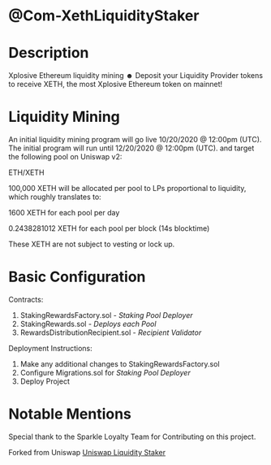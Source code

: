 # @Com-XethLiquidityStaker

# Description
Xplosive Ethereum liquidity mining ☻
Deposit your Liquidity Provider tokens to receive XETH, the most Xplosive Ethereum token on mainnet!

# Liquidity Mining

An initial liquidity mining program will go live 10/20/2020 @ 12:00pm (UTC). The initial program will run until 12/20/2020 @ 12:00pm (UTC). and target the following pool on Uniswap v2:

ETH/XETH

100,000 XETH will be allocated per pool to LPs proportional to liquidity, which roughly translates to:

1600 XETH for each pool per day

0.2438281012 XETH for each pool per block (14s blocktime)

These XETH are not subject to vesting or lock up.

# Basic Configuration
Contracts:
1. StakingRewardsFactory.sol - *Staking Pool Deployer*
2. StakingRewards.sol - *Deploys each Pool* 
3. RewardsDistributionRecipient.sol - *Recipient Validator* 

Deployment Instructions: 
1. Make any additional changes to StakingRewardsFactory.sol
2. Configure Migrations.sol for *Staking Pool Deployer*
3. Deploy Project

# Notable Mentions
Special thank to the Sparkle Loyalty Team for Contributing on this project.  

Forked from Uniswap 
[Uniswap Liquidity Staker](https://github.com/Uniswap/liquidity-staker)

